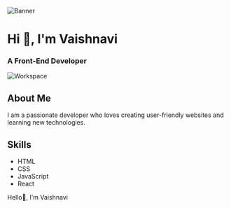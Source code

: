 

<!-- Banner image -->
![Banner](https://Coding-gif-url)

# Hi 👋, I'm Vaishnavi

### A Front-End Developer

<!-- Additional GIF or image -->
![Workspace](https://your-workspac-gif-url)

<!-- About section -->
## About Me
I am a passionate developer who loves creating user-friendly websites and learning new technologies.

<!-- Skills section -->
## Skills
- HTML
- CSS
- JavaScript
- React


Hello👋, I'm Vaishnavi


<!--
**vaishnavi-0311/vaishnavi-0311![hacker](https://github.com/user-attachments/assets/72945e4c-42fd-4973-9a9e-1a0d39ed2e7f)
** is a ✨ _special_ ✨ repository because its `README.md` (this file) appears on your GitHub profile.

Here are some ideas to get you started:

- 🔭 I’m currently working on ...
- 🌱 I’m currently learning ...
- 👯 I’m looking to collaborate on ...
- 🤔 I’m looking for help with ...
- 💬 Ask me about ...
- 📫 How to reach me: ...
- 😄 Pronouns: ...
- ⚡ Fun fact: ...
-->
